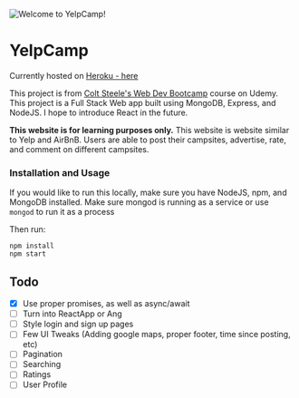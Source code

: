 ![Welcome to YelpCamp!](https://i.imgur.com/i9dVdtS.png)

# YelpCamp

Currently hosted on [Heroku - here](https://yelpcamp-wdb.herokuapp.com/)

This project is from [Colt Steele's Web Dev Bootcamp](https://www.udemy.com/the-web-developer-bootcamp/) course on Udemy. This project is a Full Stack Web app built using MongoDB, Express, and NodeJS. I hope to introduce React in the future.

__This website is for learning purposes only.__ This website is website similar to Yelp and AirBnB. Users are able to post their campsites, advertise, rate, and comment on different campsites.

### Installation and Usage

If you would like to run this locally, make sure you have NodeJS, npm, and MongoDB installed. Make sure mongod is running as a service or use `mongod` to run it as a process

Then run:
```
npm install
npm start
```


## Todo

- [x] Use proper promises, as well as async/await
- [ ] Turn into ReactApp or Ang
- [ ] Style login and sign up pages
- [ ] Few UI Tweaks (Adding google maps, proper footer, time since posting, etc)
- [ ] Pagination
- [ ] Searching
- [ ] Ratings
- [ ] User Profile
